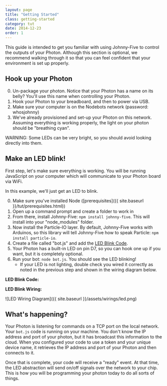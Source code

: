 ```yaml
---
layout: page
title: "Getting Started"
class: getting-started
category: tut
date: 2014-12-23
order: 1
---
```


This guide is intended to get you familiar with using Johnny-Five to control the outputs of your Photon.  Although this section is optional, we recommend walking through it so that you can feel confident that your environment is set up properly.

## Hook up your Photon

0. Un-package your photon.  Notice that your Photon has a name on its belly?  You'll use this name when controlling your Photon.
0. Hook your Photon to your breadboard, and then to power via USB.
0. Make sure your computer is on the Nodebots network (password: whosjohnny)
0. We've already provisioned and set-up your Photon on this network.  Assuming everything is working properly, the light on your photon should be "breathing cyan".

WARNING: Some LEDs can be very bright, so you should avoid looking directly into them.

## Make an LED blink!
First step, let's make sure everything is working.  You will be running JavaScript on your computer which will communicate to your Photon board via WiFi.

In this example, we'll just get an LED to blink.

0. Make sure you've installed Node ([prerequisites]({{ site.baseurl }}/tut/prerequisites.html)) 
0. Open up a command prompt and create a folder to work in
0. From there, install Johnny-Five: `npm install johnny-five`.  This will install into your "node_modules" folder.
0. Now install the Particle-IO layer.  By default, Johnny-Five works with Arduinos, so this library will tell Johnny-Five how to speak Particle: `npm install particle-io`.
0. Create a file called "bot.js" and add the [LED Blink Code](#ledblink).  
0. Your Photon has a built-in LED on pin D7, so you can hook one up if you want, but it is completely optional.
0. Run your bot: `node bot.js`.  You should see the LED blinking!
    - If your LED is not lighting, double check you wired it correctly as noted in the previous step and shown in the wiring diagram below.

<a name="ledblink"></a>
**LED Blink Code:**

<script src="http://gist-it.appspot.com/github/CareEvolution/nodebots-unleashed-codemash-docs/blob/master/examples/strobe.js"></script>

**LED Blink Wiring:**

![LED Wiring Diagram]({{ site.baseurl }}/assets/wirings/led.png)

## What's happening?
Your Photon is listening for commands on a TCP port on the local network.  Your `bot.js` code is running on your machine.  You don't know the IP address and port of your photon, but it has broadcast this information to the cloud.  When you configured your code to use a token and your unique device name, it retrieves the IP address and port of your Photon and then connects to it.

Once that is complete, your code will receive a "ready" event.  At that time, the LED abstraction will send on/off signals over the network to your chip.  This is how you will be programming your photon today to do all sorts of things.




